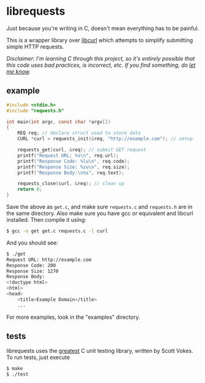 # librequests

Just because you're writing in C, doesn't mean everything has to be painful.

This is a wrapper library over [libcurl](http://curl.haxx.se/libcurl/) which
attempts to simplify submitting simple HTTP requests.

*Disclaimer: I'm learning C through this project, so it's entirely possible
that this code uses bad practices, is incorrect, etc. If you find something,
do [let me know](mailto:mark.mossberg@gmail.com).*

## example

```c
#include <stdio.h>
#include "requests.h"

int main(int argc, const char *argv[])
{
    REQ req; // declare struct used to store data
    CURL *curl = requests_init(&req, "http://example.com"); // setup

    requests_get(curl, &req); // submit GET request
    printf("Request URL: %s\n", req.url);
    printf("Response Code: %lu\n", req.code);
    printf("Response Size: %zu\n", req.size);
    printf("Response Body:\n%s", req.text);

    requests_close(curl, &req); // clean up
    return 0;
}
```

Save the above as `get.c`, and make sure `requests.c` and `requests.h`
are in the same directory. Also make sure you have gcc or equivalent and
libcurl installed. Then compile it using:

```bash
$ gcc -o get get.c requests.c -l curl
```

And you should see:

```bash
$ ./get
Request URL: http://example.com
Response Code: 200
Response Size: 1270
Response Body:
<!doctype html>
<html>
<head>
    <title>Example Domain</title>
    ...
```

For more examples, look in the "examples" directory.

## tests

librequests uses the [greatest](https://github.com/silentbicycle/greatest) C
unit testing library, written by Scott Vokes. To run tests, just execute

```bash
$ make
$ ./test
```
